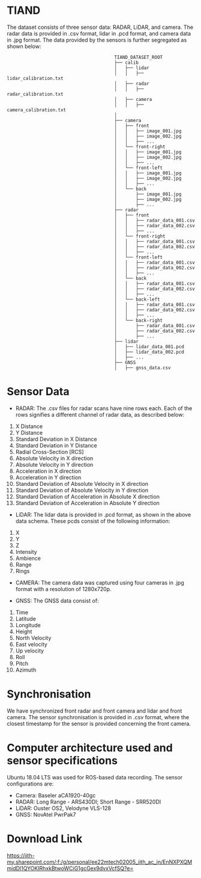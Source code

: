 # TIAND

The dataset consists of three sensor data: RADAR, LiDAR, and camera. The radar data is provided in .csv format, lidar in .pcd format, and camera data in .jpg format. The data provided by the sensors is further segregated as shown below:
                                                    
                                            TIAND_DATASET_ROOT
                                            ├── calib
                                            │   ├── lidar
                                            │   │   ├── lidar_calibration.txt
                                            │   ├── radar
                                            │   │   ├── radar_calibration.txt
                                            │   ├── camera
                                            │   │   ├── camera_calibration.txt
                                            │  
                                            ├── camera
                                            │   ├── front
                                            │   │   ├── image_001.jpg
                                            │   │   ├── image_002.jpg
                                            │   │   ├── ...
                                            │   └── front-right
                                            │   │   ├── image_001.jpg
                                            │   │   ├── image_002.jpg
                                            │   │   ├── ...
                                            │   └── front-left
                                            │   │   ├── image_001.jpg
                                            │   │   ├── image_002.jpg
                                            │   │   ├── ...
                                            │   └── back
                                            │       ├── image_001.jpg
                                            │       ├── image_002.jpg
                                            │       ├── ...
                                            ├── radar
                                            │   ├── front
                                            │   │   ├── radar_data_001.csv
                                            │   │   ├── radar_data_002.csv
                                            │   │   ├── ...
                                            │   └── front-right
                                            │   │   ├── radar_data_001.csv
                                            │   │   ├── radar_data_002.csv
                                            │   │   ├── ...
                                            │   └── front-left
                                            │   │   ├── radar_data_001.csv
                                            │   │   ├── radar_data_002.csv
                                            │   │   ├── ...
                                            │   └── back
                                            │   │   ├── radar_data_001.csv
                                            │   │   ├── radar_data_002.csv
                                            │   │   ├── ...
                                            │   └── back-left
                                            │   │   ├── radar_data_001.csv
                                            │   │   ├── radar_data_002.csv
                                            │   │   ├── ...
                                            │   └── back-right
                                            │       ├── radar_data_001.csv
                                            │       ├── radar_data_002.csv
                                            │       ├── ...
                                            ├── lidar
                                            │   ├── lidar_data_001.pcd
                                            │   ├── lidar_data_002.pcd
                                            │   ├── ...
                                            ├── GNSS
                                            │   ├── gnss_data.csv
                                            
        

# Sensor Data
- RADAR:
The .csv files for radar scans have nine rows each. Each of the rows signifies a different channel of radar data, as described below:
 1. X Distance
 2. Y Distance
 3. Standard Deviation in X Distance
 4. Standard Deviation in Y Distance
 5. Radial Cross-Section [RCS]
 6. Absolute Velocity in X direction
 7. Absolute Velocity in Y direction
 8. Acceleration in X direction
 9. Acceleration in Y direction
 10. Standard Deviation of Absolute Velocity in X direction
 11. Standard Deviation of Absolute Velocity in Y direction
 12. Standard Deviation of Acceleration in Absolute X direction
 13. Standard Deviation of Acceleration in Absolute Y direction

- LiDAR:
The lidar data is provided in .pcd format, as shown in the above data schema. These pcds consist of the following information:
1. X
2. Y
3. Z
4. Intensity
5. Ambience
6. Range
7. Rings

- CAMERA:
The camera data was captured using four cameras in .jpg format with a resolution of 1280x720p.

- GNSS:
The GNSS data consist of:
1. Time
2. Latitude
3. Longitude
4. Height
5. North Velocity
6. East velocity
7. Up velocity
8. Roll
9. Pitch
10. Azimuth

# Synchronisation
We have synchronized front radar and front camera and lidar and front camera. The sensor synchronisation is provided in .csv format, where the closest timestamp for the sensor is provided concerning the front camera.

# Computer architecture used and sensor specifications
Ubuntu 18.04 LTS was used for ROS-based data recording.
The sensor configurations are:
- Camera: Baseler aCA1920-40gc
- RADAR: Long Range - ARS430DI; Short Range - SRR520DI
- LiDAR: Ouster OS2, Velodyne VLS-128
- GNSS: NovAtel PwrPak7

# Download Link
https://iith-my.sharepoint.com/:f:/g/personal/ee22mtech02005_iith_ac_in/EnNXPXQMmidDl1QYOKIRhxkBtwoWCiG1gcGex9dvxVcfSQ?e=
